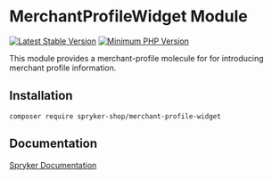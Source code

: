 # MerchantProfileWidget Module
[![Latest Stable Version](https://poser.pugx.org/spryker-shop/merchant-profile-widget/v/stable.svg)](https://packagist.org/packages/spryker-shop/merchant-profile-widget)
[![Minimum PHP Version](https://img.shields.io/badge/php-%3E%3D%207.3-8892BF.svg)](https://php.net/)

This module provides a merchant-profile molecule for for introducing merchant profile information.

## Installation

```
composer require spryker-shop/merchant-profile-widget
```

## Documentation

[Spryker Documentation](https://academy.spryker.com/developing_with_spryker/module_guide/modules.html)
